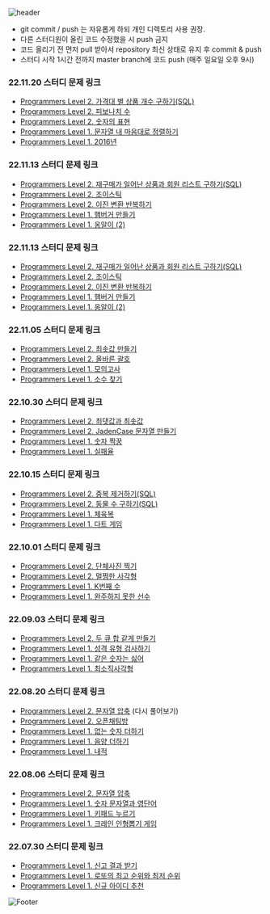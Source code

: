![header](https://capsule-render.vercel.app/api?type=rect&color=black&height=150&section=header&text=Algorithm%20Study%20Repository&fontColor=FFFFFF&fontSize=40)

- git commit / push 는 자유롭게 하되 개인 디렉토리 사용 권장.
- 다른 스터디원이 올린 코드 수정했을 시 push 금지
- 코드 올리기 전 먼저 pull 받아서 repository 최신 상태로 유지 후 commit & push
- 스터디 시작 1시간 전까지 master branch에 코드 push (매주 일요일 오후 9시)

### 22.11.20 스터디 문제 링크
- [Programmers Level 2. 가격대 별 상품 개수 구하기(SQL)](https://school.programmers.co.kr/learn/courses/30/lessons/131530)
- [Programmers Level 2. 피보나치 수](https://school.programmers.co.kr/learn/courses/30/lessons/12945)
- [Programmers Level 2. 숫자의 표현](https://school.programmers.co.kr/learn/courses/30/lessons/12924)
- [Programmers Level 1. 문자열 내 마음대로 정렬하기](https://school.programmers.co.kr/learn/courses/30/lessons/12915)
- [Programmers Level 1. 2016년](https://school.programmers.co.kr/learn/courses/30/lessons/12901)

### 22.11.13 스터디 문제 링크
- [Programmers Level 2. 재구매가 일어난 상품과 회원 리스트 구하기(SQL)](https://school.programmers.co.kr/learn/courses/30/lessons/131536)
- [Programmers Level 2. 조이스틱](https://school.programmers.co.kr/learn/courses/30/lessons/42860)
- [Programmers Level 2. 이진 변환 반복하기](https://school.programmers.co.kr/learn/courses/30/lessons/70129)
- [Programmers Level 1. 햄버거 만들기](https://school.programmers.co.kr/learn/courses/30/lessons/133502)
- [Programmers Level 1. 옹알이 (2)](https://school.programmers.co.kr/learn/courses/30/lessons/133499)

### 22.11.13 스터디 문제 링크
- [Programmers Level 2. 재구매가 일어난 상품과 회원 리스트 구하기(SQL)](https://school.programmers.co.kr/learn/courses/30/lessons/131536)
- [Programmers Level 2. 조이스틱](https://school.programmers.co.kr/learn/courses/30/lessons/42860)
- [Programmers Level 2. 이진 변환 반복하기](https://school.programmers.co.kr/learn/courses/30/lessons/70129)
- [Programmers Level 1. 햄버거 만들기](https://school.programmers.co.kr/learn/courses/30/lessons/133502)
- [Programmers Level 1. 옹알이 (2)](https://school.programmers.co.kr/learn/courses/30/lessons/133499)

### 22.11.05 스터디 문제 링크
- [Programmers Level 2. 최솟값 만들기](https://school.programmers.co.kr/learn/courses/30/lessons/12941)
- [Programmers Level 2. 올바른 괄호](https://school.programmers.co.kr/learn/courses/30/lessons/12909)
- [Programmers Level 1. 모의고사](https://school.programmers.co.kr/learn/courses/30/lessons/42840)
- [Programmers Level 1. 소수 찾기](https://school.programmers.co.kr/learn/courses/30/lessons/12921)

### 22.10.30 스터디 문제 링크
- [Programmers Level 2. 최댓값과 최솟값](https://school.programmers.co.kr/learn/courses/30/lessons/12939)
- [Programmers Level 2. JadenCase 문자열 만들기](https://school.programmers.co.kr/learn/courses/30/lessons/12951)
- [Programmers Level 1. 숫자 짝꿍](https://school.programmers.co.kr/learn/courses/30/lessons/131128)
- [Programmers Level 1. 실패율](https://school.programmers.co.kr/learn/courses/30/lessons/42889)

### 22.10.15 스터디 문제 링크
- [Programmers Level 2. 중복 제거하기(SQL)](https://school.programmers.co.kr/learn/courses/30/lessons/59408)
- [Programmers Level 2. 동물 수 구하기(SQL)](https://school.programmers.co.kr/learn/courses/30/lessons/59406)
- [Programmers Level 1. 체육복](https://school.programmers.co.kr/learn/courses/30/lessons/42862)
- [Programmers Level 1. 다트 게임](https://school.programmers.co.kr/learn/courses/30/lessons/17682)

### 22.10.01 스터디 문제 링크
- [Programmers Level 2. 단체사진 찍기](https://school.programmers.co.kr/learn/courses/30/lessons/1835)
- [Programmers Level 2. 멀쩡한 사각형](https://school.programmers.co.kr/learn/courses/30/lessons/62048)
- [Programmers Level 1. K번째 수](https://school.programmers.co.kr/learn/courses/30/lessons/42748)
- [Programmers Level 1. 완주하지 못한 선수](https://school.programmers.co.kr/learn/courses/30/lessons/42576)

### 22.09.03 스터디 문제 링크
- [Programmers Level 2. 두 큐 합 같게 만들기](https://school.programmers.co.kr/learn/courses/30/lessons/118667)
- [Programmers Level 1. 성격 유형 검사하기](https://school.programmers.co.kr/learn/courses/30/lessons/118666)
- [Programmers Level 1. 같은 숫자는 싫어](https://school.programmers.co.kr/learn/courses/30/lessons/12906)
- [Programmers Level 1. 최소직사각형](https://school.programmers.co.kr/learn/courses/30/lessons/86491)

### 22.08.20 스터디 문제 링크
- [Programmers Level 2. 문자열 압축](https://school.programmers.co.kr/learn/courses/30/lessons/60057) (다시 풀어보기)
- [Programmers Level 2. 오픈채팅방](https://school.programmers.co.kr/learn/courses/30/lessons/42888)
- [Programmers Level 1. 없는 숫자 더하기](https://school.programmers.co.kr/learn/courses/30/lessons/86051)
- [Programmers Level 1. 음양 더하기](https://school.programmers.co.kr/learn/courses/30/lessons/76501)
- [Programmers Level 1. 내적](https://school.programmers.co.kr/learn/courses/30/lessons/70128)

### 22.08.06 스터디 문제 링크
- [Programmers Level 2. 문자열 압축](https://school.programmers.co.kr/learn/courses/30/lessons/60057)
- [Programmers Level 1. 숫자 문자열과 영단어](https://school.programmers.co.kr/learn/courses/30/lessons/81301)
- [Programmers Level 1. 키패드 누르기](https://school.programmers.co.kr/learn/courses/30/lessons/67256)
- [Programmers Level 1. 크레인 인형뽑기 게임](https://school.programmers.co.kr/learn/courses/30/lessons/64061)

### 22.07.30 스터디 문제 링크
- [Programmers Level 1. 신고 결과 받기](https://school.programmers.co.kr/learn/courses/30/lessons/92334)
- [Programmers Level 1. 로또의 최고 순위와 최저 순위](https://school.programmers.co.kr/learn/courses/30/lessons/77484)
- [Programmers Level 1. 신규 아이디 추천](https://school.programmers.co.kr/learn/courses/30/lessons/72410)

![Footer](https://capsule-render.vercel.app/api?type=waving&color=black&height=200&section=footer)





